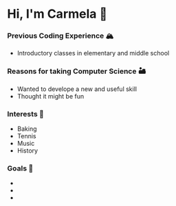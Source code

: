 # Hi, I'm Carmela 👋
### Previous Coding Experience 🏔️
* Introductory classes in elementary and middle school
### Reasons for taking Computer Science 🏜️
* Wanted to develope a new and useful skill
* Thought it might be fun
### Interests 🌃
* Baking
* Tennis
* Music
* History
### Goals 🌉
*
*
*

<!---
Cjenc24/Cjenc24 is a ✨ special ✨ repository because its `README.md` (this file) appears on your GitHub profile.
You can click the Preview link to take a look at your changes.
--->
